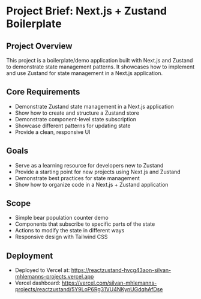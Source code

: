 # Project Brief: Next.js + Zustand Boilerplate

## Project Overview
This project is a boilerplate/demo application built with Next.js and Zustand to demonstrate state management patterns. It showcases how to implement and use Zustand for state management in a Next.js application.

## Core Requirements
- Demonstrate Zustand state management in a Next.js application
- Show how to create and structure a Zustand store
- Demonstrate component-level state subscription
- Showcase different patterns for updating state
- Provide a clean, responsive UI

## Goals
- Serve as a learning resource for developers new to Zustand
- Provide a starting point for new projects using Next.js and Zustand
- Demonstrate best practices for state management
- Show how to organize code in a Next.js + Zustand application

## Scope
- Simple bear population counter demo
- Components that subscribe to specific parts of the state
- Actions to modify the state in different ways
- Responsive design with Tailwind CSS

## Deployment
- Deployed to Vercel at: https://reactzustand-hvcg43aon-silvan-mhlemanns-projects.vercel.app
- Vercel dashboard: https://vercel.com/silvan-mhlemanns-projects/reactzustand/5Y9LoP6Rg31VU4NKynUGdqhAfDse
